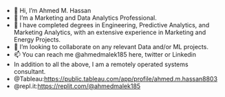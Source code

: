 - 👋 Hi, I’m Ahmed M. Hassan
- 👀 I’m a Marketing and Data Analytics Professional.
- 🌱 I have completed degrees in Engineering, Predictive Analytics, and Marketing Analytics, with an extensive experience in Marketing and Energy Projects.
- 💞️ I’m looking to collaborate on any relevant Data and/or ML projects.
- 📫 You can reach me @ahmedmalek185 here, twitter or Linkedin
- In addition to all the above, I am a remotely operated systems consultant.
- @Tableau:https://public.tableau.com/app/profile/ahmed.m.hassan8803
- @repl.it:https://replit.com/@ahmedmalek185
<!---
ahmedmalek185/ahmedmalek185 is a ✨ special ✨ repository because its `README.md` (this file) appears on your GitHub profile.
You can click the Preview link to take a look at your changes.
--->
